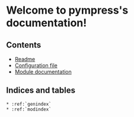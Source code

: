 # Welcome to pympress's documentation!

## Contents

- [Readme](../README.md)
- [Configuration file](./options.md)
- [Module documentation](./pympress.md)


## Indices and tables

```eval_rst
* :ref:`genindex`
* :ref:`modindex`
```
